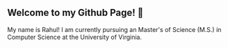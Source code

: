 ## Welcome to my Github Page! :wave:

My name is Rahul! I am currently pursuing an Master's of Science (M.S.) in Computer Science at the University of Virginia.
